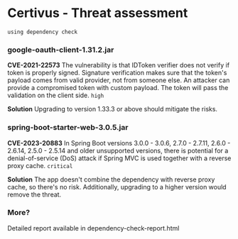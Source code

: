 # Certivus - Threat assessment
`using dependency check`

### google-oauth-client-1.31.2.jar
**CVE-2021-22573**
The vulnerability is that IDToken verifier does not verify if token is properly signed. Signature verification makes sure that the token's payload comes from valid provider, not from someone else. An attacker can provide a compromised token with custom payload. The token will pass the validation on the client side. 
`high`

**Solution**
Upgrading to version 1.33.3 or above should mitigate the risks.

### spring-boot-starter-web-3.0.5.jar
**CVE-2023-20883**
In Spring Boot versions 3.0.0 - 3.0.6, 2.7.0 - 2.7.11, 2.6.0 - 2.6.14, 2.5.0 - 2.5.14 and older unsupported versions, there is potential for a denial-of-service (DoS) attack if Spring MVC is used together with a reverse proxy cache.
`critical`

**Solution**
The app doesn't combine the dependency with reverse proxy cache, so there's no risk.
Additionally, upgrading to a higher version would remove the threat.

### More?
Detailed report available in dependency-check-report.html
